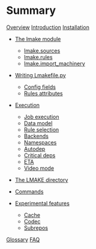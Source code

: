 <!-- This file is part of the open-lmake distribution (git@github.com:cesar-douady/open-lmake.git)-->
<!-- Copyright (c) 2023-2025 Doliam-->
<!-- This program is free software: you can redistribute/modify under the terms of the GPL-v3 (https://www.gnu.org/licenses/gpl-3.0.html).-->
<!-- This program is distributed WITHOUT ANY WARRANTY, without even the implied warranty of MERCHANTABILITY or FITNESS FOR A PARTICULAR PURPOSE.-->

# Summary

[Overview](overview.md)
[Introduction](intro.md)
[Installation](install.md)

- [The lmake module](lmake_module.md)
	- [lmake.sources](lmake_sources_module.md)
	- [lmake.rules](lmake_rules_module.md)
	- [lmake.import\_machinery](lmake_import_machinery_module.md)

- [Writing Lmakefile.py](writing_lmakefile.md)
	- [Config fields](config.md)
	- [Rules attributes](rules.md)

- [Execution](execution.md)
	- [Job execution](job_execution.md)
	- [Data model](data_model.md)
	- [Rule selection](rule_selection.md)
	- [Backends](backends.md)
	- [Namespaces](namespaces.md)
	- [Autodep](autodep.md)
	- [Critical deps](critical_deps.md)
	- [ETA](eta.md)
	- [Video mode](video_mode.md)

- [The LMAKE directory](meta_data.md)

- [Commands](commands.md)

- [Experimental features](experimental.md)
	- [Cache](experimental_cache.md)
	- [Codec](experimental_codec.md)
	- [Subrepos](experimental_subrepos.md)

[Glossary](glossary.md)
[FAQ](faq.md)
